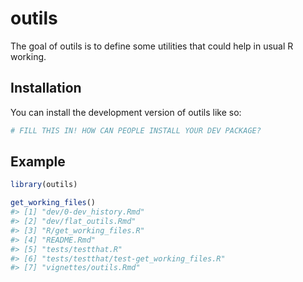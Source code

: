
<!-- README.md is generated from README.Rmd. Please edit that file -->

# outils

<!-- badges: start -->
<!-- badges: end -->

The goal of outils is to define some utilities that could help in usual
R working.

## Installation

You can install the development version of outils like so:

``` r
# FILL THIS IN! HOW CAN PEOPLE INSTALL YOUR DEV PACKAGE?
```

## Example

``` r
library(outils)

get_working_files()
#> [1] "dev/0-dev_history.Rmd"                  
#> [2] "dev/flat_outils.Rmd"                    
#> [3] "R/get_working_files.R"                  
#> [4] "README.Rmd"                             
#> [5] "tests/testthat.R"                       
#> [6] "tests/testthat/test-get_working_files.R"
#> [7] "vignettes/outils.Rmd"
```
